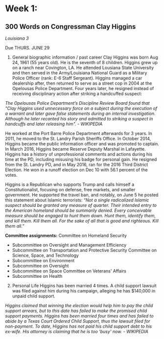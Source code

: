 # Week 1:
## 300 Words on Congressman Clay Higgins
*Louisiana 3*

Due THURS. JUNE 29
1. General biographic information / past career
Clay Higgins was born Aug 24, 1961 (55 years old). He is the seventh of 8 children. Higgins grew up on a ranch near Covington, LA. He attended Lousiana State University and then served in the Army/Louisiana National Guard as a Military Police Officer (rank: E-6 Staff Sergeant). Higgins managed a car dealership after, then returned to serve as a street cop in 2004 at the Opelousas Police Department. Four years later, he resigned instead of receiving disciplinary action after striking a handcuffed suspect:

*The Opelousas Police Department’s Discipline Review Board found that "Clay Higgins used unnecessary force on a subject during the execution of a warrant and later gave false statements during an internal investigation. Although he later recanted his story and admitted to striking a suspect in handcuffs and later releasing him". - WIKIPEDIA*

He worked at the Port Barre Police Department afterwards for 3 years. In 2011, he moved to the St. Landry Parish Sheriffs Office. In October 2014, Higgins became the public information officer and was promoted to captain. In March 2016, Higgins became Reserve Deputy Marshal in Lafayette. Higgins has a history of unprofessional comments and actions during his time at the PD, including misusing his badge for personal gain. He resigned from the St. Landry PD, and in May 2016, ran for the 2016 Third District Election. He won in a runoff election on Dec 10 with 56.1 percent of the votes.

Higgins is a Republican who supports Trump and calls himself a Constitutionalist, focusing on defense, free markets, and smaller government. He supported the travel ban, and notably, on June 5 he posted this statement about Islamic terrorists:
*“Not a single radicalized Islamic suspect should be granted any measure of quarter. Their intended entry to the American homeland should be summarily denied. Every conceivable measure should be engaged to hunt them down. Hunt them, identify them, and kill them. Kill them all. For the sake of all that is good and righteous. Kill them all.”*

**Committee assignments:**
Committee on Homeland Security
- Subcommittee on Oversight and Management Efficiency
- Subcommittee on Transportation and Protective Security
Committee on Science, Space, and Technology
- Subcommittee on Environment
- Subcommittee on Oversight
- Subcommittee on Space
Committee on Veterans' Affairs
- Subcommittee on Health

2. Personal Life
Higgins has been married 4 times. A child support lawsuit was filed against him during his campaign, alleging he has $140,000 in unpaid child support.

*Higgins claimed that winning the election would help him to pay the child support arrears, but to this date has failed to make the promised child support payments. Higgins has been married four times and has failed to abide by a Texas Court Ordered Child Support, thus the lawsuit filed for non-payment. To date, Higgins has not paid his child support debt to his ex-wife. His attorney is claiming that he is too 'busy' now. - WIKIPEDIA*

